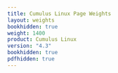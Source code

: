 ```yaml
---
title: Cumulus Linux Page Weights
layout: weights
bookhidden: true
weight: 1400
product: Cumulus Linux
version: "4.3"
bookhidden: true
pdfhidden: true
---
```

